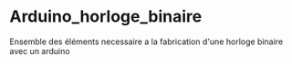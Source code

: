 # Arduino_horloge_binaire
Ensemble des éléments necessaire a la fabrication d'une horloge binaire avec un arduino

